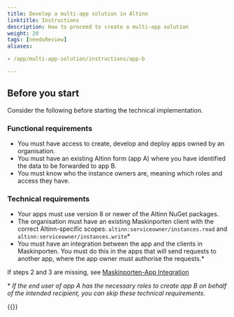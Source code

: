 ```yaml
---
title: Develop a multi-app solution in Altinn
linktitle: Instructions
description: How to proceed to create a multi-app solution
weight: 20
tags: [needsReview]
aliases:

- /app/multi-app-solution/instructions/app-b

---
```


## Before you start

Consider the following before starting the technical implementation.

### Functional requirements

- You must have access to create, develop and deploy apps owned by an organisation.
- You must have an existing Altinn form (app A) where you have identified the data to be forwarded to app B.
- You must know who the instance owners are, meaning which roles and access they have.

### Technical requirements

- Your apps must use version 8 or newer of the Altinn NuGet packages.
- The organisation must have an existing Maskinporten client with the correct Altinn-specific
   scopes: `altinn:serviceowner/instances.read` and
   `altinn:serviceowner/instances.write`*
- You must have an integration between the app and the clients in Maskinporten. You must do this in the apps
   that will send requests to another app, where the app owner must authorise the requests.*

If steps 2 and 3 are missing, see
[Maskinporten-App Integration](/en/altinn-studio/v8/guides/integration/maskinporten/)

\* _If the end user of app A has the necessary roles to create app B on behalf of the intended
recipient, you can skip these technical requirements._

{{<children description="true"/>}}
